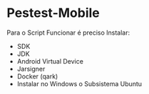# Pestest-Mobile

Para o Script Funcionar é preciso Instalar:
- SDK
- JDK
- Android Virtual Device
- Jarsigner
- Docker (qark)
- Instalar no Windows o Subsistema Ubuntu
